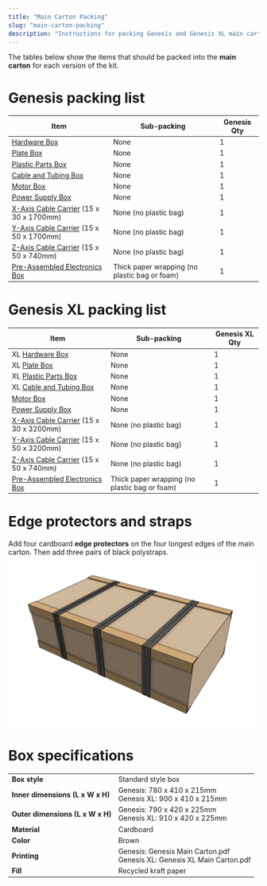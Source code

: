 ```yaml
---
title: "Main Carton Packing"
slug: "main-carton-packing"
description: "Instructions for packing Genesis and Genesis XL main cartons"
---
```


The tables below show the items that should be packed into the **main carton** for each version of the kit.

# Genesis packing list

|Item                          |Sub-packing                   |Genesis Qty                   |
|------------------------------|------------------------------|------------------------------|
|[Hardware Box](hardware-box.md)                  |None                          |1
|[Plate Box](plate-box.md)                     |None                          |1
|[Plastic Parts Box](plastic-parts-box.md)             |None                          |1
|[Cable and Tubing Box](cable-and-tubing-box.md)          |None                          |1
|[Motor Box](motor-box.md)                     |None                          |1
|[Power Supply Box](power-supply-box.md)              |None                          |1
|[X-Axis Cable Carrier](../../Extras/bom/electronics-and-wiring.md#cable-carrier) (15 x 30 x 1700mm)|None (no plastic bag)         |1
|[Y-Axis Cable Carrier](../../Extras/bom/electronics-and-wiring.md#cable-carrier) (15 x 50 x 1700mm)|None (no plastic bag)         |1
|[Z-Axis Cable Carrier](../../Extras/bom/electronics-and-wiring.md#cable-carrier) (15 x 50 x 740mm)|None (no plastic bag)         |1
|[Pre-Assembled Electronics Box](../pre-assembly/electronics-box.md)               |Thick paper wrapping (no plastic bag or foam)|1


# Genesis XL packing list

|Item                          |Sub-packing                   |Genesis XL Qty                |
|------------------------------|------------------------------|------------------------------|
|<span class="fb-xl-sticker">XL</span> [Hardware Box](hardware-box.md)             |None                          |1
|<span class="fb-xl-sticker">XL</span> [Plate Box](plate-box.md)                |None                          |1
|<span class="fb-xl-sticker">XL</span> [Plastic Parts Box](plastic-parts-box.md)        |None                          |1
|<span class="fb-xl-sticker">XL</span> [Cable and Tubing Box](cable-and-tubing-box.md)     |None                          |1
|[Motor Box](motor-box.md)                     |None                          |1
|[Power Supply Box](power-supply-box.md)              |None                          |1
|[X-Axis Cable Carrier](../../Extras/bom/electronics-and-wiring.md#cable-carrier) (15 x 30 x 3200mm)|None (no plastic bag)         |1
|[Y-Axis Cable Carrier](../../Extras/bom/electronics-and-wiring.md#cable-carrier) (15 x 50 x 3200mm)|None (no plastic bag)         |1
|[Z-Axis Cable Carrier](../../Extras/bom/electronics-and-wiring.md#cable-carrier) (15 x 50 x 740mm)|None (no plastic bag)         |1
|[Pre-Assembled Electronics Box](../pre-assembly/electronics-box.md)               |Thick paper wrapping (no plastic bag or foam)|1

# Edge protectors and straps
Add four cardboard **edge protectors** on the four longest edges of the main carton. Then add three pairs of black polystraps.

![main carton edge protectors and straps](_images/main_carton_edge_protectors_and_straps.png)

# Box specifications

|                              |                              |
|------------------------------|------------------------------|
|**Box style**                 |Standard style box
|**Inner dimensions (L x W x H)**|Genesis: 780 x 410 x 215mm<br>Genesis XL: 900 x 410 x 215mm
|**Outer dimensions (L x W x H)**|Genesis: 790 x 420 x 225mm<br>Genesis XL: 910 x 420 x 225mm
|**Material**                  |Cardboard
|**Color**                     |Brown
|**Printing**                  |Genesis: Genesis Main Carton.pdf<br>Genesis XL: Genesis XL Main Carton.pdf
|**Fill**                      |Recycled kraft paper

